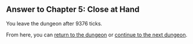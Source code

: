 ## Answer to Chapter 5: Close at Hand

You leave the dungeon after 9376 ticks.

From here, you can [return to the dungeon](../../../chapters/05/close-at-hand.md) or [continue to the next dungeon](../../../chapters/06/eight-winds.md).
